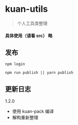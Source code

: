 # kuan-utils

> 个人工具类整理

#### 具体使用（请看 src） 略

## 发布

```
npm login

npm run publish || yarn publish
```

## 更新日志

1.2.0

- 使用 kuan-pack 编译
- 解构重新整理
